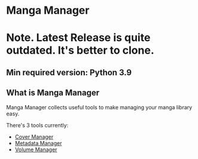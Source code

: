 # Manga Manager
# Note. Latest Release is quite outdated. It's better to clone.

## Min required version: Python 3.9

## What is Manga Manager

Manga Manager collects useful tools to make managing your manga library easy.

There's 3 tools currently:

- [Cover Manager](https://github.com/ThePromidius/Manga-Manager/wiki/Cover-Manager)
- [Metadata Manager](https://github.com/ThePromidius/Manga-Manager/wiki/Metadata-Manager)
- [Volume Manager](https://github.com/ThePromidius/Manga-Manager/wiki/Volume-Manager)
